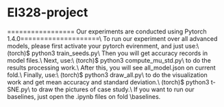 # EI328-project
================= Our experiments are conducted using Pytorch 1.4.0====================\\
To run our experiment over all advanced models, please first activate your pytorch evirenment, and just use:\\
(torch)$ python3 train_seeds.py\\
Then you will get accuracy records in model files.\\
Next, use:\\
(torch)$ python3 compute_mu_std.py\\
to do the results processing work.\\
After this, you will see all_model.json on current fold.\\
Finally, use:\\
(torch)$ python3 draw_all.py\\
to do the visualization work and get mean accuracy and standard deviation.\\
(torch)$ python3 t-SNE.py\\
to draw the pictures of case study.\\
If you want to run our baselines, just open the .ipynb files on fold \baselines.
